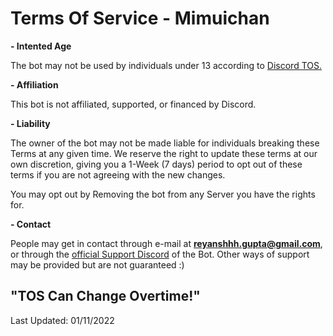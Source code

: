# **Terms Of Service - Mimuichan**
**- Intented Age**

The bot may not be used by individuals under 13 according to [Discord TOS.](https://discord.com/terms "Discord's Term Of Service")

**- Affiliation**

This bot is not affiliated, supported, or financed by Discord.

**- Liability**

The owner of the bot may not be made liable for individuals breaking these Terms at any given time.
We reserve the right to update these terms at our own discretion, giving you a 1-Week (7 days) period to opt out of these terms if you are not agreeing with the new 
changes.

You may opt out by Removing the bot from any Server you have the rights for.

**- Contact**

People may get in contact through e-mail at **reyanshhh.gupta@gmail.com**, or through the [official Support Discord](https://discord.com/invite/dWju2rGZgU "official Support Discord") of the Bot. Other ways of support may be provided but are not guaranteed :)

## "TOS Can Change Overtime!"

Last Updated: 01/11/2022
